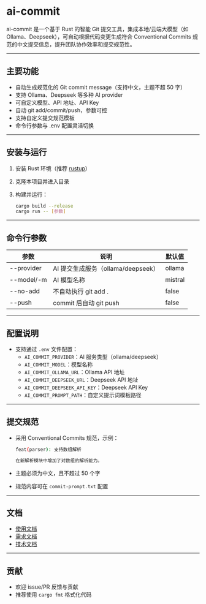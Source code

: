 # ai-commit

ai-commit 是一个基于 Rust 的智能 Git 提交工具，集成本地/云端大模型（如 Ollama、Deepseek），可自动根据代码变更生成符合 Conventional Commits 规范的中文提交信息，提升团队协作效率和提交规范性。

---

## 主要功能

- 自动生成规范化的 Git commit message（支持中文，主题不超 50 字）
- 支持 Ollama、Deepseek 等多种 AI provider
- 可自定义模型、API 地址、API Key
- 自动 git add/commit/push，参数可控
- 支持自定义提交规范模板
- 命令行参数与 .env 配置灵活切换

---

## 安装与运行

1. 安装 Rust 环境（推荐 [rustup](https://rustup.rs/)）
2. 克隆本项目并进入目录
3. 构建并运行：
  
   ```bash
   cargo build --release
   cargo run -- [参数]
   ```

---

## 命令行参数

| 参数           | 说明                                   | 默认值      |
|----------------|----------------------------------------|-------------|
| --provider     | AI 提交生成服务（ollama/deepseek）     | ollama      |
| --model/-m     | AI 模型名称                            | mistral     |
| --no-add       | 不自动执行 git add .                   | false       |
| --push         | commit 后自动 git push                 | false       |

---

## 配置说明

- 支持通过 `.env` 文件配置：
  - `AI_COMMIT_PROVIDER`：AI 服务类型（ollama/deepseek）
  - `AI_COMMIT_MODEL`：模型名称
  - `AI_COMMIT_OLLAMA_URL`：Ollama API 地址
  - `AI_COMMIT_DEEPSEEK_URL`：Deepseek API 地址
  - `AI_COMMIT_DEEPSEEK_API_KEY`：Deepseek API Key
  - `AI_COMMIT_PROMPT_PATH`：自定义提示词模板路径

---

## 提交规范

- 采用 Conventional Commits 规范，示例：
  
  ```bash
  feat(parser): 支持数组解析
  
  在新解析模块中增加了对数组的解析能力。
  ```

- 主题必须为中文，且不超过 50 个字
- 规范内容可在 `commit-prompt.txt` 配置

---

## 文档

- [使用文档](docs/安装与使用.md)
- [需求文档](docs/需求文档.md)
- [技术文档](docs/技术文档.md)


---

## 贡献

- 欢迎 issue/PR 反馈与贡献
- 推荐使用 `cargo fmt` 格式化代码
